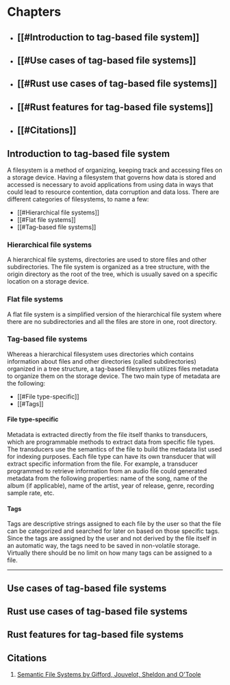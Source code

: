 # Chapters
+ ## [[#Introduction to tag-based file system]]
+ ## [[#Use cases of tag-based file systems]]
+ ## [[#Rust use cases of tag-based file systems]]
+ ## [[#Rust features for tag-based file systems]]
+ ## [[#Citations]]
## Introduction to tag-based file system
A filesystem is a method of organizing, keeping track and accessing files on a storage device. Having a filesystem that governs how data is stored and accessed is necessary to avoid applications from using data in ways that could lead to resource contention, data corruption and data loss. There are different categories of filesystems, to name a few:
- [[#Hierarchical file systems]]
- [[#Flat file systems]]
- [[#Tag-based file systems]]
### Hierarchical file systems
A hierarchical file systems, directories are used to store files and other subdirectories. The file system is organized as a tree structure, with the origin directory as the root of the tree, which is usually saved on a specific location on a storage device.

### Flat file systems
A flat file system is a simplified version of the hierarchical file system where there are no subdirectories and all the files are store in one, root directory.

### Tag-based file systems
Whereas a hierarchical filesystem uses directories which contains information about files and other directories (called subdirectories) organized in a tree structure, a tag-based filesystem utilizes files metadata to organize them on the storage device. The two main type of metadata are the following:
- [[#File type-specific]]
- [[#Tags]]
#### File type-specific
Metadata is extracted directly from the file itself thanks to transducers, which are programmable methods to extract data from specific file types. The transducers use the semantics of the file to build the metadata list used for indexing purposes. Each file type can have its own transducer that will extract specific information from the file. For example, a transducer programmed to retrieve information from an audio file could generated metadata from the following properties: name of the song, name of the album (if applicable), name of the artist, year of release, genre, recording sample rate, etc.

#### Tags
Tags are descriptive strings assigned to each file by the user so that the file can be categorized and searched for later on based on those specific tags. Since the tags are assigned by the user and not derived by the file itself in an automatic way, the tags need to be saved in non-volatile storage. Virtually there should be no limit on how many tags can be assigned to a file.

-----------------------------------
## Use cases of tag-based file systems

## Rust use cases of tag-based file systems

## Rust features for tag-based file systems

## Citations
 1. [Semantic File Systems by Gifford, Jouvelot, Sheldon and O'Toole](https://web.mit.edu/6.826/www/notes/HO13.pdf) 